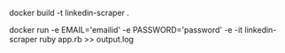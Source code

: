 docker build -t linkedin-scraper .

docker run -e EMAIL='emailid' -e PASSWORD='password' -e -it linkedin-scraper ruby app.rb >> output.log
